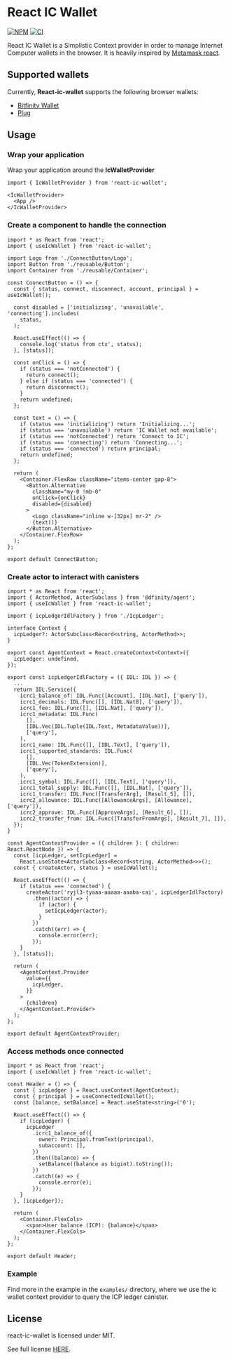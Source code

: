 # React IC Wallet

[![NPM](https://img.shields.io/npm/v/react-ic-wallet.svg)](https://www.npmjs.com/package/react-ic-wallet)
[![CI](https://github.com/veeso/react-ic-wallet/actions/workflows/build_test.yml/badge.svg)](https://github.com/veeso/react-ic-wallet/actions/workflows/build_test.yml)

React IC Wallet is a Simplistic Context provider in order to manage Internet Computer wallets in the browser.
It is heavily inspired by [Metamask react](https://www.npmjs.com/package/metamask-react).

## Supported wallets

Currently, **React-ic-wallet** supports the following browser wallets:

- [Bitfinity Wallet](https://wallet.bitfinity.network/)
- [Plug](https://plugwallet.ooo/)

## Usage

### Wrap your application

Wrap your application around the **IcWalletProvider**

```tsx
import { IcWalletProvider } from 'react-ic-wallet';

<IcWalletProvider>
  <App />
</IcWalletProvider>
```

### Create a component to handle the connection

```tsx
import * as React from 'react';
import { useIcWallet } from 'react-ic-wallet';

import Logo from './ConnectButton/Logo';
import Button from './reusable/Button';
import Container from './reusable/Container';

const ConnectButton = () => {
  const { status, connect, disconnect, account, principal } = useIcWallet();

  const disabled = ['initializing', 'unavailable', 'connecting'].includes(
    status,
  );

  React.useEffect(() => {
    console.log('status from ctx', status);
  }, [status]);

  const onClick = () => {
    if (status === 'notConnected') {
      return connect();
    } else if (status === 'connected') {
      return disconnect();
    }
    return undefined;
  };

  const text = () => {
    if (status === 'initializing') return 'Initializing...';
    if (status === 'unavailable') return 'IC Wallet not available';
    if (status === 'notConnected') return 'Connect to IC';
    if (status === 'connecting') return 'Connecting...';
    if (status === 'connected') return principal;
    return undefined;
  };

  return (
    <Container.FlexRow className="items-center gap-8">
      <Button.Alternative
        className="my-0 !mb-0"
        onClick={onClick}
        disabled={disabled}
      >
        <Logo className="inline w-[32px] mr-2" />
        {text()}
      </Button.Alternative>
    </Container.FlexRow>
  );
};

export default ConnectButton;
```

### Create actor to interact with canisters

```tsx
import * as React from 'react';
import { ActorMethod, ActorSubclass } from '@dfinity/agent';
import { useIcWallet } from 'react-ic-wallet';

import { icpLedgerIdlFactory } from './IcpLedger';

interface Context {
  icpLedger?: ActorSubclass<Record<string, ActorMethod>>;
}

export const AgentContext = React.createContext<Context>({
  icpLedger: undefined,
});

export const icpLedgerIdlFactory = ({ IDL: IDL }) => {
  ...
  return IDL.Service({
    icrc1_balance_of: IDL.Func([Account], [IDL.Nat], ['query']),
    icrc1_decimals: IDL.Func([], [IDL.Nat8], ['query']),
    icrc1_fee: IDL.Func([], [IDL.Nat], ['query']),
    icrc1_metadata: IDL.Func(
      [],
      [IDL.Vec(IDL.Tuple(IDL.Text, MetadataValue))],
      ['query'],
    ),
    icrc1_name: IDL.Func([], [IDL.Text], ['query']),
    icrc1_supported_standards: IDL.Func(
      [],
      [IDL.Vec(TokenExtension)],
      ['query'],
    ),
    icrc1_symbol: IDL.Func([], [IDL.Text], ['query']),
    icrc1_total_supply: IDL.Func([], [IDL.Nat], ['query']),
    icrc1_transfer: IDL.Func([TransferArg], [Result_5], []),
    icrc2_allowance: IDL.Func([AllowanceArgs], [Allowance], ['query']),
    icrc2_approve: IDL.Func([ApproveArgs], [Result_6], []),
    icrc2_transfer_from: IDL.Func([TransferFromArgs], [Result_7], []),
  });
}

const AgentContextProvider = ({ children }: { children: React.ReactNode }) => {
  const [icpLedger, setIcpLedger] =
    React.useState<ActorSubclass<Record<string, ActorMethod>>>();
  const { createActor, status } = useIcWallet();

  React.useEffect(() => {
    if (status === 'connected') {
      createActor('ryjl3-tyaaa-aaaaa-aaaba-cai', icpLedgerIdlFactory)
        .then((actor) => {
          if (actor) {
            setIcpLedger(actor);
          }
        })
        .catch((err) => {
          console.error(err);
        });
    }
  }, [status]);

  return (
    <AgentContext.Provider
      value={{
        icpLedger,
      }}
    >
      {children}
    </AgentContext.Provider>
  );
};

export default AgentContextProvider;
```

### Access methods once connected

```tsx
import * as React from 'react';
import { useIcWallet } from 'react-ic-wallet';

const Header = () => {
  const { icpLedger } = React.useContext(AgentContext);
  const { principal } = useConnectedIcWallet();
  const [balance, setBalance] = React.useState<string>('0');

  React.useEffect(() => {
    if (icpLedger) {
      icpLedger
        .icrc1_balance_of({
          owner: Principal.fromText(principal),
          subaccount: [],
        })
        .then((balance) => {
          setBalance((balance as bigint).toString());
        })
        .catch((e) => {
          console.error(e);
        });
    }
  }, [icpLedger]);

  return (
    <Container.FlexCols>
      <span>User balance (ICP): {balance}</span>
    </Container.FlexCols>
  );
};

export default Header;

```

### Example

Find more in the example in the `examples/` directory, where we use the ic wallet context provider to query the ICP ledger canister.

## License

react-ic-wallet is licensed under MIT.

See full license [HERE](./LICENSE).
